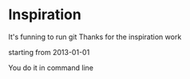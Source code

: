 Inspiration
===========

It's funning to run git
Thanks for the inspiration work

starting from 2013-01-01

You do it in command line
